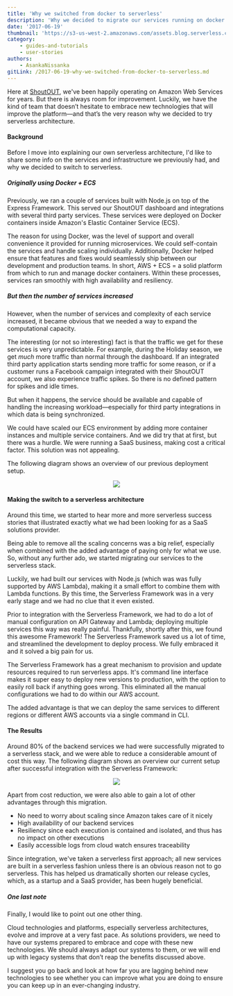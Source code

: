 ```yaml
---
title: 'Why we switched from docker to serverless'
description: 'Why we decided to migrate our services running on docker containers to serverless stack using aws lambda functions and aws api gateway'
date: '2017-06-19'
thumbnail: 'https://s3-us-west-2.amazonaws.com/assets.blog.serverless.com/header+images/docker-vs-serverless.jpg'
category:
    - guides-and-tutorials
    - user-stories
authors:
    - AsankaNissanka
gitLink: /2017-06-19-why-we-switched-from-docker-to-serverless.md
---
```


Here at [ShoutOUT](https://getshoutout.com), we've been happily operating on Amazon Web Services for years. But there is always room for improvement. Luckily, we have the kind of team that doesn’t hesitate to embrace new technologies that will improve the platform—and that’s the very reason why we decided to try serverless architecture.

#### Background

Before I move into explaining our own serverless architecture, I'd like to share some info on the services and infrastructure we previously had, and why we decided to switch to serverless.

##### Originally using Docker + ECS

Previously, we ran a couple of services built with Node.js on top of the Express Framework. This served our ShoutOUT dashboard and integrations with several third party services. These services were deployed on Docker containers inside Amazon's Elastic Container Service (ECS).

The reason for using Docker, was the level of support and overall convenience it provided for running microservices. We could self-contain the services and handle scaling individually. Additionally, Docker helped ensure that features and fixes would seamlessly ship between our development and production teams. In short, AWS + ECS = a solid platform from which to run and manage docker containers. Within these processes, services ran smoothly with high availability and resiliency.

##### But then the number of services increased

However, when the number of services and complexity of each service increased, it became obvious that we needed a way to expand the computational capacity.

The interesting (or not so interesting) fact is that the traffic we get for these services is very unpredictable. For example, during the Holiday season, we get *much* more traffic than normal through the dashboard. If an integrated third party application starts sending more traffic for some reason, or if a customer runs a Facebook campaign integrated with their ShoutOUT account, we also experience traffic spikes. So there is no defined pattern for spikes and idle times.

But when it happens, the service should be available and capable of handling the increasing workload—especially for third party integrations in which data is being synchronized.

We could have scaled our ECS environment by adding more container instances and multiple service containers. And we did try that at first, but there was a hurdle. We were running a SaaS business, making cost a critical factor. This solution was not appealing.

The following diagram shows an overview of our previous deployment setup.

<p align="center">
  <img src="https://cdn-images-1.medium.com/max/1600/1*qpPXgoLcZCpVUNDUF-E_XA.png">
</p>

#### Making the switch to a serverless architecture

Around this time, we started to hear more and more serverless success stories that illustrated exactly what we had been looking for as a SaaS solutions provider.

Being able to remove all the scaling concerns was a big relief, especially when combined with the added advantage of paying only for what we use. So, without any further ado, we started migrating our services to the serverless stack.

Luckily, we had built our services with Node.js (which was was fully supported by AWS Lambda), making it a small effort to combine them with Lambda functions. By this time, the Serverless Framework was in a very early stage and we had no clue that it even existed.

Prior to integration with the Serverless Framework, we had to do a lot of manual configuration on API Gateway and Lambda; deploying multiple services this way was really painful. Thankfully, shortly after this, we found this awesome Framework! The Serverless Framework saved us a lot of time, and streamlined the development to deploy process. We fully embraced it and it  solved a big pain for us.

The Serverless Framework has a great mechanism to provision and update resources required to run serverless apps. It's command line interface makes it super easy to deploy new versions to production, with the option to easily roll back if anything goes wrong. This eliminated all the manual configurations we had to do within our AWS account.

The added advantage is that we can deploy the same services to different regions or different AWS accounts via a single command in CLI.

#### The Results

Around 80% of the backend services we had were successfully migrated to a serverless stack, and we were able to reduce a considerable amount of cost this way. The following diagram shows an overview our current setup after successful integration with the Serverless Framework:

<p align="center">
  <img align="center" src="https://cdn-images-1.medium.com/max/1600/1*rp4PZBrhEX5_dCjIkmrEww.png">
</p>

Apart from cost reduction, we were also able to gain a lot of other advantages through this migration.

* No need to worry about scaling since Amazon takes care of it nicely
* High availability of our backend services
* Resiliency since each execution is contained and isolated, and thus has no impact on other executions
* Easily accessible logs from cloud watch ensures traceability

Since integration, we've taken a serverless first approach; all new services are built in a serverless fashion unless there is an obvious reason not to go serverless. This has helped us dramatically shorten our release cycles, which, as a startup and a SaaS provider, has been hugely beneficial.

##### One last note

Finally, I would like to point out one other thing.

Cloud technologies and platforms, especially serverless architectures, evolve and improve at a very fast pace. As solutions providers, we need to have our systems prepared to embrace and cope with these new technologies. We should always adapt our systems to them, or we will end up with legacy systems that don’t reap the benefits discussed above.

I suggest you go back and look at how far you are lagging behind new technologies to see whether you can improve what you are doing to ensure you can keep up in an ever-changing industry.

